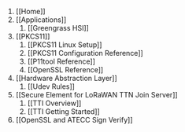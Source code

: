 1. [[Home]]
2. [[Applications]]
   1. [[Greengrass HSI]]
3. [[PKCS11]]
   1. [[PKCS11 Linux Setup]]
   2. [[PKCS11 Configuration Reference]]
   3. [[P11tool Reference]]
   4. [[OpenSSL Reference]]
4. [[Hardware Abstraction Layer]]
   1. [[Udev Rules]]
5. [[Secure Element for LoRaWAN TTN Join Server]]
   1. [[TTI Overview]]
   2. [[TTI Getting Started]]
6. [[OpenSSL and ATECC Sign Verify]]
